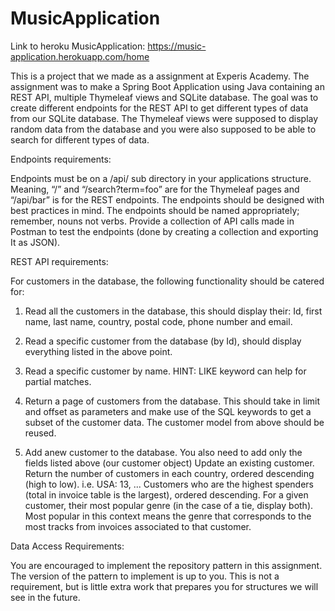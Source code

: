 # MusicApplication

Link to heroku MusicApplication: https://music-application.herokuapp.com/home

This is a project that we made as a assignment at Experis Academy. The assignment was to make a Spring Boot Application using Java containing an REST API, multiple Thymeleaf views and SQLite database.
The goal was to create different endpoints for the REST API to get different types of data from our SQLite database. The Thymeleaf views were supposed to display random data from the
database and you were also supposed to be able to search for different types of data.

Endpoints requirements:

Endpoints must be on a /api/ sub directory in your applications structure. 
Meaning, “/” and “/search?term=foo” are for the Thymeleaf pages and “/api/bar” is for the REST endpoints. 
The endpoints should be designed with best practices in mind. The endpoints should be named appropriately; remember, nouns not verbs. 
Provide a collection of API calls made in Postman to test the endpoints (done by creating a collection and exporting It as JSON).

REST API requirements:

For customers in the database, the following functionality should be catered for: 

1. Read all the customers in the database, this should display their: Id, first name, last name, country, postal code, phone number and email.

2. Read a specific customer from the database (by Id), should display everything listed in the above point.

3. Read a specific customer by name. HINT: LIKE keyword can help for partial matches. 

4. Return a page of customers from the database. This should take in limit and offset as parameters and make use of the SQL keywords to get a subset of the customer data.
The customer model from above should be reused. 

5. Add anew customer to the database. You also need to add only the fields listed above (our customer object) Update an existing customer. Return the number of customers in each country, ordered descending (high to low). i.e. USA: 13, ... Customers who are the highest spenders (total in invoice table is the largest), ordered descending. For a given customer, their most popular genre (in the case of a tie, display both). 
Most popular in this context means the genre that corresponds to the most tracks from invoices associated to that customer.

Data Access Requirements:

You are encouraged to implement the repository pattern in this assignment. 
The version of the pattern to implement is up to you. This is not a requirement, but is little extra work that prepares you for structures we will see in the future.
